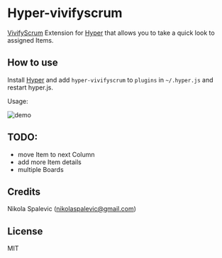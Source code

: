 
# Hyper-vivifyscrum

[VivifyScrum](https://www.vivifyscrum.com/) Extension for [Hyper](https://hyper.is) that allows you to take a quick look to assigned Items.

## How to use

Install [Hyper](https://hyper.is) and add `hyper-vivifyscrum`
to `plugins` in `~/.hyper.js` and restart hyper.js.

Usage:

![demo](https://s1.gifyu.com/images/hyper-vivifyscrum.gif)


## TODO:
- move Item to next Column
- add more Item details
- multiple Boards

## Credits
Nikola Spalevic (nikolaspalevic@gmail.com)

## License
MIT